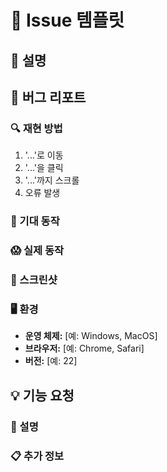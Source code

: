 # 🚀 Issue 템플릿

## 📝 설명

<!-- 문제 또는 기능에 대한 명확하고 간결한 설명을 작성해주세요. -->

## 🐞 버그 리포트

### 🔍 재현 방법

<!-- 문제를 재현하는 방법을 단계별로 작성해주세요: -->
1. '...'로 이동
2. '...'을 클릭
3. '...'까지 스크롤
4. 오류 발생

### 🤔 기대 동작

<!-- 기대했던 동작에 대한 명확하고 간결한 설명을 작성해주세요. -->

### 😱 실제 동작

<!-- 실제로 발생한 문제에 대한 명확하고 간결한 설명을 작성해주세요. -->

### 📸 스크린샷

<!-- 해당되는 경우, 문제를 설명하는 스크린샷을 추가해주세요. -->

### 🖥 환경

- **운영 체제:** [예: Windows, MacOS]
- **브라우저:** [예: Chrome, Safari]
- **버전:** [예: 22]

## 💡 기능 요청

### 🚀 설명

<!-- 추가하고 싶은 기능에 대한 설명을 작성해주세요. -->

### 📋 추가 정보

<!-- 기능 요청에 대한 기타 정보나 스크린샷이 있다면 여기에 추가해주세요. -->
